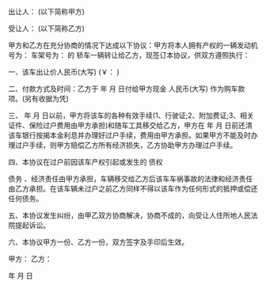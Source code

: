 
 


出让人： (以下简称甲方)


受让人： (以下简称乙方)


甲方和乙方在充分协商的情况下达成以下协议：甲方将本人拥有产权的一辆发动机号为： 车架号为： 的 轿车一辆转让给乙方，现签订本协议，供双方遵照执行：


一、该车出让价人民币(大写) (￥： )


二、付款方式及时间：乙方于 年 月 日付给甲方现金 人民币(大写) 作为购车款项。(另有收据为凭)


三、 年 月 日以前，甲方将该车的各种有效手续(1、行驶证;2、附加费证;3、相关证件、保险过户费用由甲方承担)和随车工具移交给乙方，甲方在 年 月 日前还清该车银行按揭本金利息并办理好过户手续，费用由甲方承担。如果甲方不能及时办理过户手续，则甲方赔偿乙方所有经济损失，乙方协助甲方办理过户手续。


四、本协议在过户前因该车产权引起或发生的
债权

债务
、经济责任由甲方承担，车辆移交给乙方后该车车祸事故的法律和经济责任由乙方承担。在该车辆未过户之前乙方同样不得以该车作为任何形式的抵押或偿还任何债务。


五、本协议发生纠纷，由甲乙双方协商解决，协商不成的，向受让人住所地人民法院提起诉讼。


六、本协议甲方一份、乙方一份，双方签字及手印后生效。


甲方： 乙方：


年 月 日
 


 

 
 
 
 
 
  


  
 

  


  


  
 
 
 
 

